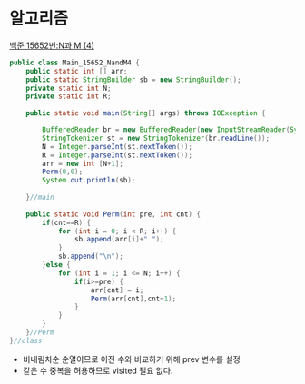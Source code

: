 # 알고리즘
[백준 15652번:N과 M (4)](https://www.acmicpc.net/problem/15652)

```java
public class Main_15652_NandM4 {
	public static int [] arr;
	public static StringBuilder sb = new StringBuilder();
	private static int N;
	private static int R;
	
	public static void main(String[] args) throws IOException {

		BufferedReader br = new BufferedReader(new InputStreamReader(System.in));
		StringTokenizer st = new StringTokenizer(br.readLine());
		N = Integer.parseInt(st.nextToken());
		R = Integer.parseInt(st.nextToken());
		arr = new int [N+1];
		Perm(0,0);
		System.out.println(sb);
		
	}//main
	
	public static void Perm(int pre, int cnt) {
		if(cnt==R) {
			for (int i = 0; i < R; i++) {
				sb.append(arr[i]+" ");
			}
			sb.append("\n");
		}else {
			for (int i = 1; i <= N; i++) {
				if(i>=pre) {
					arr[cnt] = i;
					Perm(arr[cnt],cnt+1);
				}
			}
		}
	}//Perm
}//class

```

- 비내림차순 순열이므로 이전 수와 비교하기 위해 prev 변수를 설정
- 같은 수 중복을 허용하므로 visited 필요 없다.
